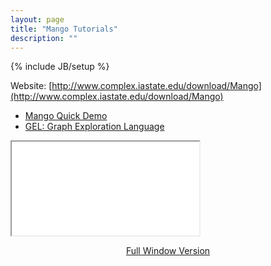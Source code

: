 ```yaml
---
layout: page
title: "Mango Tutorials"
description: ""
---
```

{% include JB/setup %}

Website: [http://www.complex.iastate.edu/download/Mango](http://www.complex.iastate.edu/download/Mango)

* [Mango Quick Demo](tutorials/two.html)
* [GEL: Graph Exploration Language](tutorials/one.html)

<link href="gadgets/tutorial_iframe_resize.css" rel="stylesheet" type="text/css">
<link href="http://ajax.googleapis.com/ajax/libs/jqueryui/1.8/themes/start/jquery-ui.css" rel="stylesheet" />
<script src="http://ajax.googleapis.com/ajax/libs/jquery/1.4/jquery.min.js"></script>
<script src="http://ajax.googleapis.com/ajax/libs/jqueryui/1.8/jquery-ui.min.js"></script>
<script>
$(function () {
    $(".resizable").resizable({
        animate: true,
        animateEasing: 'swing',
        imateDuration: 500
    });
});
</script>

<div class="resizable"><iframe src="gadgets/quickstart.html"></iframe></div>

<p align="center" class="links"><a href="gadgets/quickstart.html" target="_blank">Full Window Version</a></p>